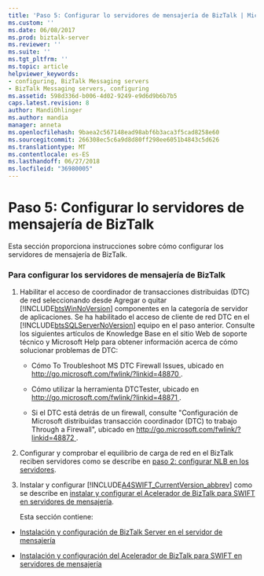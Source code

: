 ```yaml
---
title: 'Paso 5: Configurar lo servidores de mensajería de BizTalk | Microsoft Docs'
ms.custom: ''
ms.date: 06/08/2017
ms.prod: biztalk-server
ms.reviewer: ''
ms.suite: ''
ms.tgt_pltfrm: ''
ms.topic: article
helpviewer_keywords:
- configuring, BizTalk Messaging servers
- BizTalk Messaging servers, configuring
ms.assetid: 598d336d-b006-4d02-9249-e9d6d9b6b7b5
caps.latest.revision: 8
author: MandiOhlinger
ms.author: mandia
manager: anneta
ms.openlocfilehash: 9baea2c567148ead98abf6b3aca3f5cad8258e60
ms.sourcegitcommit: 266308ec5c6a9d8d80ff298ee6051b4843c5d626
ms.translationtype: MT
ms.contentlocale: es-ES
ms.lasthandoff: 06/27/2018
ms.locfileid: "36980005"
---
```

# <a name="step-5-configuring-the-biztalk-messaging-servers"></a>Paso 5: Configurar lo servidores de mensajería de BizTalk
Esta sección proporciona instrucciones sobre cómo configurar los servidores de mensajería de BizTalk.  
  
### <a name="to-configure-the-biztalk-messaging-servers"></a>Para configurar los servidores de mensajería de BizTalk  
  
1. Habilitar el acceso de coordinador de transacciones distribuidas (DTC) de red seleccionando desde Agregar o quitar [!INCLUDE[btsWinNoVersion](../../includes/btswinnoversion-md.md)] componentes en la categoría de servidor de aplicaciones. Se ha habilitado el acceso de cliente de red DTC en el [!INCLUDE[btsSQLServerNoVersion](../../includes/btssqlservernoversion-md.md)] equipo en el paso anterior. Consulte los siguientes artículos de Knowledge Base en el sitio Web de soporte técnico y Microsoft Help para obtener información acerca de cómo solucionar problemas de DTC:  
  
   - Cómo To Troubleshoot MS DTC Firewall Issues, ubicado en [ http://go.microsoft.com/fwlink/?linkid=48870 ](http://go.microsoft.com/fwlink/?linkid=48870).  
  
   - Cómo utilizar la herramienta DTCTester, ubicado en [ http://go.microsoft.com/fwlink/?linkid=48871 ](http://go.microsoft.com/fwlink/?linkid=48871).  
  
   - Si el DTC está detrás de un firewall, consulte "Configuración de Microsoft distribuidas transacción coordinador (DTC) to trabajo Through a Firewall", ubicado en [ http://go.microsoft.com/fwlink/?linkid=48872 ](http://go.microsoft.com/fwlink/?linkid=48872).  
  
2. Configurar y comprobar el equilibrio de carga de red en el BizTalk reciben servidores como se describe en [paso 2: configurar NLB en los servidores](../../adapters-and-accelerators/accelerator-swift/step-2-configuring-nlb-on-the-servers.md).  
  
3. Instalar y configurar [!INCLUDE[A4SWIFT_CurrentVersion_abbrev](../../includes/a4swift-currentversion-abbrev-md.md)] como se describe en [instalar y configurar el Acelerador de BizTalk para SWIFT en servidores de mensajería](../../adapters-and-accelerators/accelerator-swift/installing-and-configuring-biztalk-accelerator-for-swift-on-messaging-servers.md).  
  
   Esta sección contiene:  
  
-   [Instalación y configuración de BizTalk Server en el servidor de mensajería](../../adapters-and-accelerators/accelerator-swift/installing-and-configuring-biztalk-server-on-the-messaging-server.md)  
  
-   [Instalación y configuración del Acelerador de BizTalk para SWIFT en servidores de mensajería](../../adapters-and-accelerators/accelerator-swift/installing-and-configuring-biztalk-accelerator-for-swift-on-messaging-servers.md)